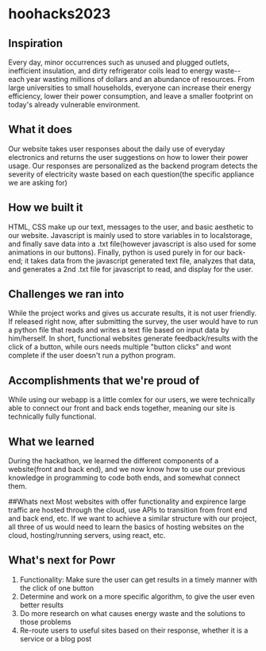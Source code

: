 # hoohacks2023
## Inspiration
Every day, minor occurrences such as unused and plugged outlets, inefficient insulation, and dirty refrigerator coils lead to energy waste-- each year wasting millions of dollars and an abundance of resources. From large universities to small households, everyone can increase their energy efficiency, lower their power consumption, and leave a smaller footprint on today's already vulnerable environment. 

## What it does
Our website takes user responses about the daily use of everyday electronics and returns the user suggestions on how to lower their power usage. Our responses are personalized as the backend program detects the severity of electricity waste based on each question(the specific appliance we are asking for)

## How we built it
HTML, CSS make up our text, messages to the user, and basic aesthetic to our website. Javascript is mainly used to store variables in to localstorage, and finally save data into a .txt file(however javascript is also used for some animations in our buttons). Finally, python is used purely in for our back-end; it takes data from the javascript generated text file, analyzes that data, and generates a 2nd .txt file for javascript to read, and display for the user.
## Challenges we ran into
While the project works and gives us accurate results, it is not user friendly. If released right now, after submitting the survey, the user would have to run a python file that reads and writes a text file based on input data by him/herself. In short, functional websites generate feedback/results with the click of a button, while ours needs multiple "button clicks" and wont complete if the user doesn't run a python program.

## Accomplishments that we're proud of
While using our webapp is a little comlex for our users, we were technically able to connect our front and back ends together, meaning our site is technically fully functional. 

## What we learned
During the hackathon, we learned the different components of a website(front and back end), and we now know how to use our previous knowledge in programming to code both ends, and somewhat connect them. 

##Whats next
Most websites with offer functionality and expirence large traffic are hosted through the cloud, use APIs to transition from front end and back end, etc. If we want to achieve a similar structure with our project, all three of us would need to learn the basics of hosting websites on the cloud, hosting/running servers, using react, etc.

## What's next for Powr
1. Functionality: Make sure the user can get results in a timely manner with the click of one button
2. Determine and work on a more specific algorithm, to give the user even better results
3. Do more research on what causes energy waste and the solutions to those problems
4. Re-route users to useful sites based on their response, whether it is a service or a blog post

